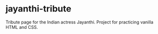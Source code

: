 # jayanthi-tribute
Tribute page for the Indian actress Jayanthi. Project for practicing vanilla HTML and CSS.
